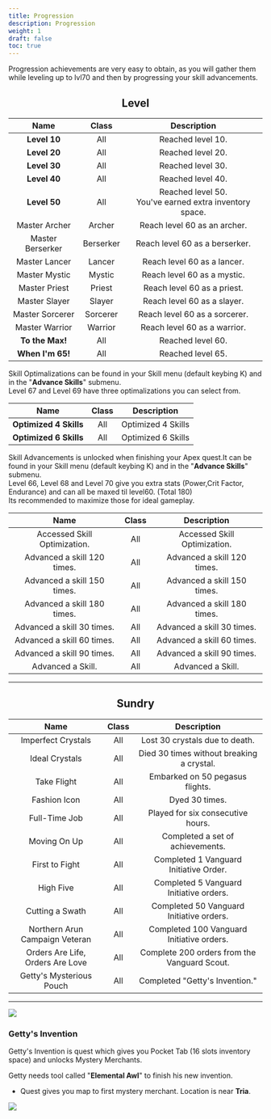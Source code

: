 ```yaml
---
title: Progression
description: Progression
weight: 1
draft: false
toc: true
---
```


Progression achievements are very easy to obtain, as you will gather them while leveling up to lvl70 and then by progressing your skill advancements.


<center>

## Level

</center>

|       **Name**       	| **Class** 	|                     **Description**                       	|
|:--------------------:	|:---------:	|:---------------------------------------------------------:	|
| **Level 10**         	|    All    	|                    Reached level 10.                      	|
| **Level 20**         	|    All    	|                    Reached level 20.                      	|
| **Level 30**         	|    All    	|                    Reached level 30.                      	|
| **Level 40**         	|    All    	|                    Reached level 40.                       	|
| **Level 50**         	|    All    	| Reached level 50. <br> You've earned extra inventory space. 	|
| Master Archer     	|   Archer  	|              Reach level 60 as an archer.                 	|
| Master Berserker   	| Berserker 	|             Reach level 60 as a berserker.                	|
| Master Lancer     	|   Lancer  	|               Reach level 60 as a lancer.                  	|
| Master Mystic     	|   Mystic  	|               Reach level 60 as a mystic.                     |
| Master Priest      	|   Priest  	|               Reach level 60 as a priest.                 	|
| Master Slayer     	|   Slayer  	|               Reach level 60 as a slayer.                 	|
| Master Sorcerer    	|  Sorcerer 	|              Reach level 60 as a sorcerer.                	|
| Master Warrior    	|  Warrior  	|              Reach level 60 as a warrior.                 	|
| **To the Max!**   	|    All    	|                    Reached level 60.                       	|
| **When I'm 65!**     	|    All    	|                    Reached level 65.                      	|

Skill Optimalizations can be found in your Skill menu (default keybing K) and in the "**Advance Skills**" submenu. <br>
Level 67 and Level 69 have three optimalizations you can select from.

|        **Name**        	| **Class** 	|   **Description**  	|
|:----------------------:	|:---------:	|:------------------:	|
| **Optimized 4 Skills** 	|    All    	| Optimized 4 Skills 	|
| **Optimized 6 Skills** 	|    All    	| Optimized 6 Skills 	|

Skill Advancements is unlocked when finishing your Apex quest.It can be found in your Skill menu (default keybing K) and in the "**Advance Skills**" submenu. <br>
Level 66, Level 68 and Level 70 give you extra stats (Power,Crit Factor, Endurance) and can all be maxed til level60. (Total 180) <br>
Its recommended to maximize those for ideal gameplay.

|           **Name**           	| **Class** 	|        **Description**       	|
|:----------------------------:	|:---------:	|:----------------------------:	|
| Accessed Skill Optimization. 	|    All    	| Accessed Skill Optimization. 	|
| Advanced a skill 120 times.  	|    All    	|  Advanced a skill 120 times. 	|
| Advanced a skill 150 times.  	|    All    	|  Advanced a skill 150 times. 	|
| Advanced a skill 180 times.  	|    All    	|  Advanced a skill 180 times. 	|
| Advanced a skill 30 times.   	|    All    	|  Advanced a skill 30 times.  	|
| Advanced a skill 60 times.   	|    All    	|  Advanced a skill 60 times.  	|
| Advanced a skill 90 times.   	|    All    	|  Advanced a skill 90 times.  	|
| Advanced a Skill.            	|    All    	|       Advanced a Skill.      	|

<hr/>

<center>

## Sundry

</center>

|             **Name**             	| **Class** 	|                **Description**               	|
|:--------------------------------:	|:---------:	|:--------------------------------------------:	|
| Imperfect Crystals               	|    All    	|        Lost 30 crystals due to death.        	|
| Ideal Crystals                   	|    All    	|   Died 30 times without breaking a crystal.  	|
| Take Flight                      	|    All    	|        Embarked on 50 pegasus flights.       	|
| Fashion Icon                     	|    All    	|                Dyed 30 times.                	|
| Full-Time Job                    	|    All    	|       Played for six consecutive hours.      	|
| Moving On Up                     	|    All    	|   Completed a set of achievements.   	|
| First to Fight                   	|    All    	|    Completed 1 Vanguard Initiative Order.    	|
| High Five                        	|    All    	|    Completed 5 Vanguard Initiative orders.   	|
| Cutting a Swath                  	|    All    	|   Completed 50 Vanguard Initiative orders.   	|
| Northern Arun Campaign Veteran   	|    All    	|   Completed 100 Vanguard Initiative orders.  	|
| Orders Are Life, Orders Are Love 	|    All    	| Complete 200 orders from the Vanguard Scout. 	|
| Getty's Mysterious Pouch         	|    All    	|        Completed "Getty's Invention."        	|

<hr/>

![](https://i.imgur.com/Q20RzFE.png)

### Getty's Invention

Getty's Invention is quest which gives you Pocket Tab (16 slots inventory space) and unlocks Mystery Merchants.

Getty needs tool called "**Elemental Awl**" to finish his new invention.

- Quest gives you map to first mystery merchant. Location is near **Tria**.

![](https://i.imgur.com/eNZAleu.png)